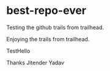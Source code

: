 # best-repo-ever

Testing the github trails from trailhead.

Enjoying the trails from trailhead.

TestHello

Thanks
Jitender Yadav